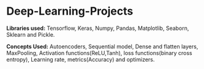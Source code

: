 # Deep-Learning-Projects
**Libraries used:** Tensorflow, Keras, Numpy, Pandas, Matplotlib, Seaborn, Sklearn and Pickle.

**Concepts Used:** Autoencoders, Sequential model, Dense and flatten layers, MaxPooling, Activation functions(ReLU,Tanh), loss functions(binary cross entropy), Learning rate, metrics(Accuracy) and optimizers.

